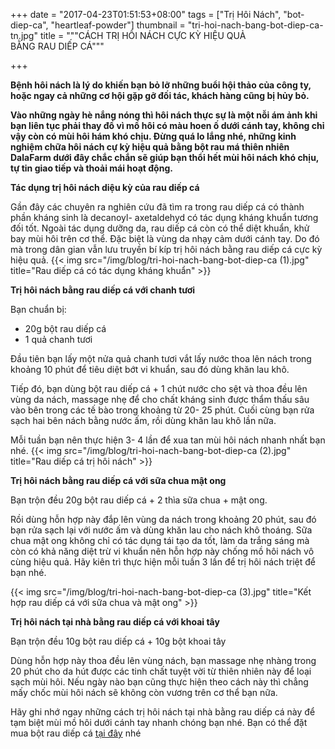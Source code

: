 +++
date = "2017-04-23T01:51:53+08:00"
tags = ["Trị Hôi Nách", "bot-diep-ca", "heartleaf-powder"]
thumbnail = "tri-hoi-nach-bang-bot-diep-ca-tn.jpg"
title = """CÁCH TRỊ HÔI NÁCH CỰC KỲ HIỆU QUẢ     
BẰNG RAU DIẾP CÁ"""

+++
 
**Bệnh hôi nách là lý do khiến bạn bỏ lỡ những buổi hội thảo của công ty, hoặc ngay cả những cơ hội gặp gỡ đối tác, khách hàng cũng bị hủy bỏ.** 

**Vào những ngày hè nắng nóng thì hôi nách thực sự là một nỗi ám ảnh khi bạn liên tục phải thay đồ vì mồ hôi có màu hoen ố dưới cánh tay, không chỉ vậy còn có mùi hôi hám khó chịu. Đừng quá lo lắng nhé, những kinh nghiệm chữa hôi nách cự kỳ hiệu quả bằng bột rau má thiên nhiên DalaFarm dưới đây chắc chắn sẽ giúp bạn thổi hết mùi hôi nách khó chịu, tự tin giao tiếp và thoải mái hoạt động.** 
 
**Tác dụng trị hôi nách diệu kỳ của rau diếp cá**

Gần đây các chuyên ra nghiên cứu đã tìm ra trong rau diếp cá có thành phần kháng sinh là decanoyl- axetaldehyd có tác dụng kháng khuẩn tương đối tốt. Ngoài tác dụng dưỡng da, rau diếp cá còn có thể diệt khuẩn, khử bay mùi hôi trên cơ thể. Đặc biệt là vùng da nhạy cảm dưới cánh tay. Do đó mà trong dân gian vẫn lưu truyền bí kíp trị hôi nách bằng rau diếp cá cực kỳ hiệu quả. 
{{< img src="/img/blog/tri-hoi-nach-bang-bot-diep-ca (1).jpg" title="Rau diếp cá có tác dụng kháng khuẩn" >}}
 
**Trị hôi nách bằng rau diếp cá với chanh tươi** 

Bạn chuẩn bị: 

* 20g bột rau diếp cá
* 1 quả chanh tươi

Đầu tiên bạn lấy một nửa quả chanh tươi vắt lấy nước thoa lên nách trong khoảng 10 phút để tiêu diệt bớt vi khuẩn, sau đó dùng khăn lau khô.  

Tiếp đó, bạn dùng bột rau diếp cá + 1 chút nước cho sệt và thoa đều lên vùng da nách, massage nhẹ để cho chất kháng sinh được thẩm thấu sâu vào bên trong các tế bào trong khoảng từ 20- 25 phút. Cuối cùng bạn rửa sạch hai bên nách bằng nước ấm, rồi dùng khăn lau khô lần nữa.  

Mỗi tuần bạn nên thực hiện 3- 4 lần để xua tan mùi hôi nách nhanh nhất bạn nhé. 
{{< img src="/img/blog/tri-hoi-nach-bang-bot-diep-ca (2).jpg" title="Rau diếp cá trị hôi nách" >}} 
 
**Trị hôi nách bằng rau diếp cá với sữa chua mật ong**
 
Bạn trộn đều 20g bột rau diếp cá + 2 thìa sữa chua + mật ong.
  
Rồi dùng hỗn hợp này đắp lên vùng da nách trong khoảng 20 phút, sau đó bạn rửa sạch lại với nước ấm và dùng khăn lau cho nách khô thoáng. Sữa chua mật ong không chỉ có tác dụng tái tạo da tốt, làm da trắng sáng mà còn có khả năng diệt trừ vi khuẩn nên hỗn hợp này chống mồ hôi nách vô cùng hiệu quả. Hãy kiên trì thực hiện mỗi tuần 3 lần để trị hôi nách triệt để bạn nhé. 

{{< img src="/img/blog/tri-hoi-nach-bang-bot-diep-ca (3).jpg" title="Kết hợp rau diếp cá với sữa chua và mật ong" >}} 

**Trị hôi nách tại nhà bằng rau diếp cá với khoai tây**
 
Bạn trộn đều 10g bột rau diếp cá + 10g bột khoai tây 

Dùng hỗn hợp này thoa đều lên vùng nách, bạn massage nhẹ nhàng trong 20 phút cho da hút được các tinh chất tuyệt vời từ thiên nhiên này để loại sạch mùi hôi. Nếu ngày nào bạn cũng thực hiện theo cách này thì chẳng mấy chốc mùi hôi nách sẽ không còn vương trên cơ thể bạn nữa. 
 
Hãy ghi nhớ ngay những cách trị hôi nách tại nhà bằng rau diếp cá này để tạm biệt mùi mồ hôi dưới cánh tay nhanh chóng bạn nhé. Bạn có thể đặt mua bột rau diếp cá [tại đây](/san-pham/bột-rau-diếp-cá-50g/) nhé
